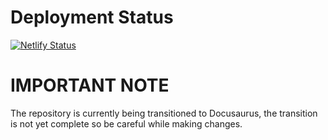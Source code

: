 # Deployment Status
[![Netlify Status](https://api.netlify.com/api/v1/badges/5cf6e5d4-5e39-4c0c-8766-4385cd2fcba6/deploy-status)](https://app.netlify.com/sites/persona-modding-docs/deploys)

# IMPORTANT NOTE
The repository is currently being transitioned to Docusaurus, the transition is not yet complete so be careful while making changes.
